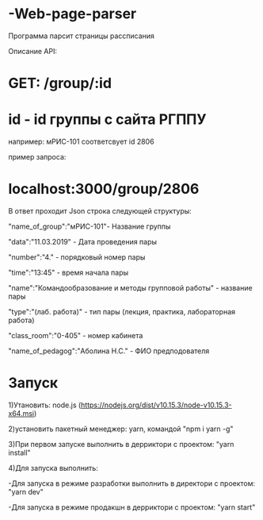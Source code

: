# -Web-page-parser

Программа парсит страницы рассписания

Описание API:

# GET: /group/:id

# id - id группы c сайта РГППУ

например: мРИС-101 соответсвует id 2806

пример запроса:

# localhost:3000/group/2806

В ответ проходит Json строка следующей структуры:

"name_of_group":"мРИС-101"- Название группы

"data":"11.03.2019" - Дата проведения пары

"number":"4." - порядковый номер пары

"time":"13:45" - время начала пары

"name":"Командообразование и методы групповой работы" - название пары

"type":"(лаб. работа)" - тип пары (лекция, практика, лабораторная работа)

"class_room":"0-405" - номер кабинета

"name_of_pedagog":"Аболина Н.С." - ФИО предподователя

# Запуск

1)Утановить: node.js (https://nodejs.org/dist/v10.15.3/node-v10.15.3-x64.msi)

2)установить пакетный менеджер: yarn, командой "npm i yarn -g"

3)При первом запуске выполнить в дерриктори с проектом: "yarn install"

4)Для запуска выполнить:

-Для запуска в режиме разработки выполнить в директори с проектом: "yarn dev"

-Для запуска в режиме продакшн в дерриктори с проектом: "yarn start"
